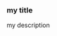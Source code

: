 <ShowHtml>
<div class="example">
    <div class="km-card-benefits">
        <div class="km-card-benefits__picto">
            <svg class="ku-icon-48 km-card-benefits__picto--svg"><use href="#User_Contact_Mail_48px"></use></svg>
        </div>
        <div class="km-card-benefits__content">
            <h3 class="km-card-benefits__title">my title</h3>
            <p class="km-card-benefits__description">my description</p>
        </div>
    </div>
</div>

</ShowHtml>

<style lang="scss" scoped>
/* @import "~integration-web-core--socle/css/assets/sass/_common/06-molecules/_card-benefits.molecules"; */
@import 'node_modules/integration-web-core--socle/css/assets/sass/_common/01-setting-tools/_all-settings';
@import 'node_modules/integration-web-core--socle/css/assets/sass/_common/06-molecules/_card-benefits.molecules';

.example {
  margin-top: 5rem;
}
</style>

<script>
export default {
}
</script>